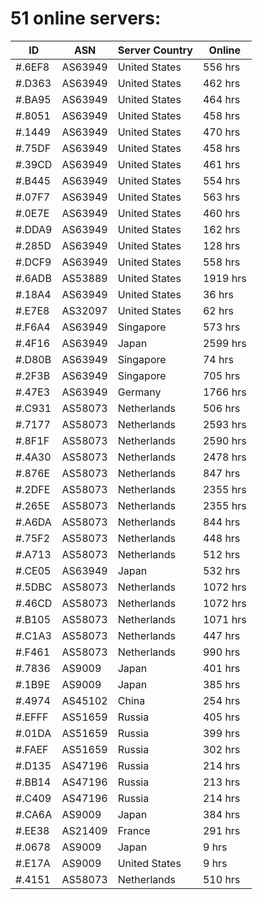 # 51 online servers:

| ID | ASN | Server Country | Online |
| ------ | ------ | ------ | ------ |
| #.6EF8 | AS63949 | United States | 556 hrs |
| #.D363 | AS63949 | United States | 462 hrs |
| #.BA95 | AS63949 | United States | 464 hrs |
| #.8051 | AS63949 | United States | 458 hrs |
| #.1449 | AS63949 | United States | 470 hrs |
| #.75DF | AS63949 | United States | 458 hrs |
| #.39CD | AS63949 | United States | 461 hrs |
| #.B445 | AS63949 | United States | 554 hrs |
| #.07F7 | AS63949 | United States | 563 hrs |
| #.0E7E | AS63949 | United States | 460 hrs |
| #.DDA9 | AS63949 | United States | 162 hrs |
| #.285D | AS63949 | United States | 128 hrs |
| #.DCF9 | AS63949 | United States | 558 hrs |
| #.6ADB | AS53889 | United States | 1919 hrs |
| #.18A4 | AS63949 | United States | 36 hrs |
| #.E7E8 | AS32097 | United States | 62 hrs |
| #.F6A4 | AS63949 | Singapore | 573 hrs |
| #.4F16 | AS63949 | Japan | 2599 hrs |
| #.D80B | AS63949 | Singapore | 74 hrs |
| #.2F3B | AS63949 | Singapore | 705 hrs |
| #.47E3 | AS63949 | Germany | 1766 hrs |
| #.C931 | AS58073 | Netherlands | 506 hrs |
| #.7177 | AS58073 | Netherlands | 2593 hrs |
| #.8F1F | AS58073 | Netherlands | 2590 hrs |
| #.4A30 | AS58073 | Netherlands | 2478 hrs |
| #.876E | AS58073 | Netherlands | 847 hrs |
| #.2DFE | AS58073 | Netherlands | 2355 hrs |
| #.265E | AS58073 | Netherlands | 2355 hrs |
| #.A6DA | AS58073 | Netherlands | 844 hrs |
| #.75F2 | AS58073 | Netherlands | 448 hrs |
| #.A713 | AS58073 | Netherlands | 512 hrs |
| #.CE05 | AS63949 | Japan | 532 hrs |
| #.5DBC | AS58073 | Netherlands | 1072 hrs |
| #.46CD | AS58073 | Netherlands | 1072 hrs |
| #.B105 | AS58073 | Netherlands | 1071 hrs |
| #.C1A3 | AS58073 | Netherlands | 447 hrs |
| #.F461 | AS58073 | Netherlands | 990 hrs |
| #.7836 | AS9009 | Japan | 401 hrs |
| #.1B9E | AS9009 | Japan | 385 hrs |
| #.4974 | AS45102 | China | 254 hrs |
| #.EFFF | AS51659 | Russia | 405 hrs |
| #.01DA | AS51659 | Russia | 399 hrs |
| #.FAEF | AS51659 | Russia | 302 hrs |
| #.D135 | AS47196 | Russia | 214 hrs |
| #.BB14 | AS47196 | Russia | 213 hrs |
| #.C409 | AS47196 | Russia | 214 hrs |
| #.CA6A | AS9009 | Japan | 384 hrs |
| #.EE38 | AS21409 | France | 291 hrs |
| #.0678 | AS9009 | Japan | 9 hrs |
| #.E17A | AS9009 | United States | 9 hrs |
| #.4151 | AS58073 | Netherlands | 510 hrs |

